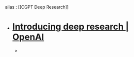 alias:: [[CGPT Deep Research]]

- # [Introducing deep research | OpenAI](https://openai.com/index/introducing-deep-research/)
	-